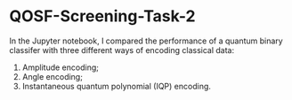 # QOSF-Screening-Task-2
In the Jupyter notebook, I compared the performance of a quantum binary classifer with three different ways of encoding classical data: 
1. Amplitude encoding;
2. Angle encoding;
3. Instantaneous quantum polynomial (IQP) encoding.
